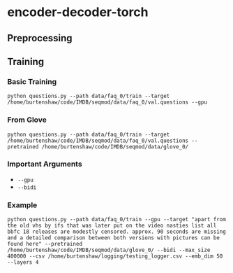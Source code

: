 # encoder-decoder-torch

## Preprocessing

## Training 

### Basic Training 

```
python questions.py --path data/faq_0/train --target /home/burtenshaw/code/IMDB/seqmod/data/faq_0/val.questions --gpu 
```

### From Glove

```
python questions.py --path data/faq_0/train --target /home/burtenshaw/code/IMDB/seqmod/data/faq_0/val.questions --pretrained /home/burtenshaw/code/IMDB/seqmod/data/glove_0/ 
```

### Important Arguments 

* ```--gpu```
* ```--bidi```

### Example

```
python questions.py --path data/faq_0/train --gpu --target "apart from the old vhs by ifs that was later put on the video nasties list all bbfc 18 releases are modestly censored. approx. 90 seconds are missing and a detailed comparison between both versions with pictures can be found here" --pretrained /home/burtenshaw/code/IMDB/seqmod/data/glove_0/ --bidi --max_size 400000 --csv /home/burtenshaw/logging/testing_logger.csv --emb_dim 50 --layers 4
```
